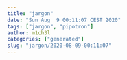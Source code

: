 ```yaml
---
title: "jargon"
date: "Sun Aug  9 00:11:07 CEST 2020"
tags: ["jargon", "pipotron"]
author: m1ch3l
categories: ["generated"]
slug: "jargon/2020-08-09-00:11:07"
---
```



